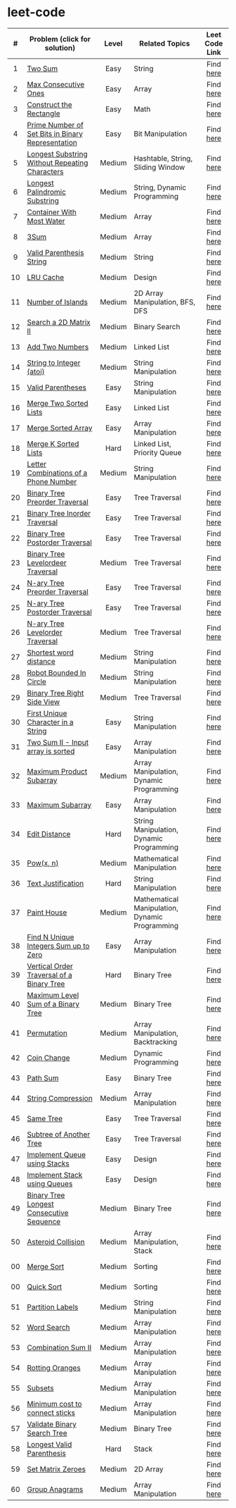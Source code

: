 # leet-code



| # | Problem (click for solution) | Level | Related Topics | Leet Code Link |
| :-: | --- | :-: | --- | :-: |
| 1 | [Two Sum](https://github.com/pranavgaur/leet-code/tree/master/java/array-manipulation/two-sum) | Easy | String | Find [here](https://leetcode.com/problems/two-sum/) |
| 2 | [Max Consecutive Ones](https://github.com/pranavgaur/leet-code/tree/master/java/array-manipulation/max-consecutive-ones) | Easy | Array | Find [here](https://leetcode.com/problems/max-consecutive-ones/) |
| 3 | [Construct the Rectangle](https://github.com/pranavgaur/leet-code/tree/master/java/array-manipulation/construct-the-rectangle) | Easy | Math | Find [here](https://leetcode.com/problems/construct-the-rectangle/) |
| 4 | [Prime Number of Set Bits in Binary Representation](https://github.com/pranavgaur/leet-code/tree/master/java/mathematical-manipulation/prime-number-of-setbits) | Easy | Bit Manipulation | Find [here](https://leetcode.com/problems/prime-number-of-set-bits-in-binary-representation/) |
| 5 | [Longest Substring Without Repeating Characters](https://github.com/pranavgaur/leet-code/tree/master/java/string-manipulation/longest-subtring-without-repeating-character) | Medium | Hashtable, String, Sliding Window | Find [here](https://leetcode.com/problems/longest-substring-without-repeating-characters/) |
| 6 | [Longest Palindromic Substring](https://github.com/pranavgaur/leet-code/tree/master/java/string-manipulation/longest-palindromic-substring) | Medium | String, Dynamic Programming | Find [here](https://leetcode.com/problems/longest-palindromic-substring/) |
| 7 | [Container With Most Water](https://github.com/pranavgaur/leet-code/tree/master/java/array-manipulation/container-with-most-water) | Medium | Array | Find [here](https://leetcode.com/problems/container-with-most-water/) |
| 8 | [3Sum](https://github.com/pranavgaur/leet-code/tree/master/java/array-manipulation/three-sum) | Medium | Array | Find [here](https://leetcode.com/problems/3sum/) |
| 9 | [Valid Parenthesis String](https://github.com/pranavgaur/leet-code/tree/master/java/string-manipulation/valid-paranthesis-string) | Medium | String | Find [here](https://leetcode.com/problems/valid-parenthesis-string/) |
| 10 | [LRU Cache](https://github.com/pranavgaur/leet-code/tree/master/java/design/lru-cache) | Medium | Design | Find [here](https://leetcode.com/problems/lru-cache/) |
| 11 | [Number of Islands](https://github.com/pranavgaur/leet-code/tree/master/java/array-manipulation/number-of-islands) | Medium | 2D Array Manipulation, BFS, DFS | Find [here](https://leetcode.com/problems/number-of-islands/) |
| 12 | [Search a 2D Matrix II](https://github.com/pranavgaur/leet-code/tree/master/java/array-manipulation/search-a-2D-matrix-II) | Medium | Binary Search | Find [here](https://leetcode.com/problems/search-a-2d-matrix-ii/) |
| 13 | [Add Two Numbers](https://github.com/pranavgaur/leet-code/tree/master/java/linked-list/add-two-numbers) | Medium | Linked List | Find [here](https://leetcode.com/problems/add-two-numbers/) |
| 14 | [String to Integer (atoi)](https://github.com/pranavgaur/leet-code/tree/master/java/string-manipulation/string-to-integer-(atoi)) | Medium | String Manipulation | Find [here](https://leetcode.com/problems/string-to-integer-atoi/) |
| 15 | [Valid Parentheses](https://github.com/pranavgaur/leet-code/tree/master/java/string-manipulation/valid-parentheses-easy) | Easy | String Manipulation | Find [here](https://leetcode.com/problems/valid-parentheses/) |
| 16 | [Merge Two Sorted Lists](https://github.com/pranavgaur/leet-code/tree/master/java/linked-list/merge-two-sorted-lists) | Easy | Linked List | Find [here](https://leetcode.com/problems/merge-two-sorted-lists/) |
| 17 | [Merge Sorted Array](https://github.com/pranavgaur/leet-code/tree/master/java/array-manipulation/merge-sorted-arrays) | Easy | Array Manipulation | Find [here](https://leetcode.com/problems/merge-sorted-array/) |
| 18 | [Merge K Sorted Lists](https://github.com/pranavgaur/leet-code/tree/master/java/linked-list/merge-k-sorted-lists) | Hard | Linked List, Priority Queue | Find [here](https://leetcode.com/problems/merge-k-sorted-lists/) |
| 19 | [Letter Combinations of a Phone Number](https://github.com/pranavgaur/leet-code/tree/master/java/string-manipulation/letter-combinations-of-a-phone-number) | Medium | String Manipulation | Find [here](https://leetcode.com/problems/letter-combinations-of-a-phone-number/) |
| 20 | [Binary Tree Preorder Traversal](https://github.com/pranavgaur/leet-code/tree/master/java/tree/binary-tree-pre-order-traversal) | Easy | Tree Traversal | Find [here](https://leetcode.com/problems/binary-tree-preorder-traversal/) |
| 21 | [Binary Tree Inorder Traversal](https://github.com/pranavgaur/leet-code/tree/master/java/tree/binary-tree-in-order-traversal) | Easy | Tree Traversal | Find [here](https://leetcode.com/problems/binary-tree-inorder-traversal/) |
| 22 | [Binary Tree Postorder Traversal](https://github.com/pranavgaur/leet-code/tree/master/java/tree/binary-tree-post-order-traversal) | Easy | Tree Traversal | Find [here](https://leetcode.com/problems/binary-tree-postorder-traversal/) |
| 23 | [Binary Tree Levelordeer Traversal](https://github.com/pranavgaur/leet-code/tree/master/java/tree/binary-tree-level-order-traversal) | Medium | Tree Traversal | Find [here](https://leetcode.com/problems/binary-tree-level-order-traversal/) |
| 24 | [N-ary Tree Preorder Traversal](https://github.com/pranavgaur/leet-code/tree/master/java/tree/n-ary-tree-preorder-traversal) | Easy | Tree Traversal | Find [here](https://leetcode.com/problems/n-ary-tree-preorder-traversal/) |
| 25 | [N-ary Tree Postorder Traversal](https://github.com/pranavgaur/leet-code/tree/master/java/tree/n-ary-tree-postorder-traversal) | Easy | Tree Traversal | Find [here](https://leetcode.com/problems/n-ary-tree-postorder-traversal/) |
| 26 | [N-ary Tree Levelorder Traversal](https://github.com/pranavgaur/leet-code/tree/master/java/tree/n-ary-tree-levelorder-traversal) | Medium | Tree Traversal | Find [here](https://leetcode.com/problems/n-ary-tree-level-order-traversal/) |
| 27 | [Shortest word distance](https://github.com/pranavgaur/leet-code/tree/master/java/string-manipulation/minimum-distance-between-words) | Medium | String Manipulation | Find [here](https://leetcode.com/problems/shortest-word-distance/) |
| 28 | [Robot Bounded In Circle](https://github.com/pranavgaur/leet-code/tree/master/java/string-manipulation/robot-bounded-in-circle) | Medium | String Manipulation | Find [here](https://leetcode.com/problems/robot-bounded-in-circle/) |
| 29 | [Binary Tree Right Side View](https://github.com/pranavgaur/leet-code/tree/master/java/tree/binary-tree-right-side-view) | Medium | Tree Traversal | Find [here](https://leetcode.com/problems/binary-tree-right-side-view/) |
| 30 | [First Unique Character in a String](https://github.com/pranavgaur/leet-code/tree/master/java/string-manipulation/first-unique-character-in-a-string) | Easy | String Manipulation | Find [here](https://leetcode.com/problems/first-unique-character-in-a-string/) |
| 31 | [Two Sum II - Input array is sorted](https://github.com/pranavgaur/leet-code/tree/master/java/array-manipulation/two-sum-ii-input-array-is-sorted) | Easy | Array Manipulation | Find [here](https://leetcode.com/problems/two-sum-ii-input-array-is-sorted/) |
| 32 | [Maximum Product Subarray](https://github.com/pranavgaur/leet-code/tree/master/java/array-manipulation/maximum-product-subarray) | Medium | Array Manipulation, Dynamic Programming | Find [here](https://leetcode.com/problems/maximum-product-subarray/) |
| 33 | [Maximum Subarray](https://github.com/pranavgaur/leet-code/tree/master/java/array-manipulation/maximum-subarray) | Easy | Array Manipulation | Find [here](https://leetcode.com/problems/maximum-subarray/) |
| 34 | [Edit Distance](https://github.com/pranavgaur/leet-code/tree/master/java/string-manipulation/edit-distance) | Hard | String Manipulation, Dynamic Programming | Find [here](https://leetcode.com/problems/edit-distance/) |
| 35 | [Pow(x, n)](https://github.com/pranavgaur/leet-code/tree/master/java/mathematical-manipulation/pow(x%2Cn)) | Medium | Mathematical Manipulation | Find [here](https://leetcode.com/problems/powx-n/) |
| 36 | [Text Justification](https://github.com/pranavgaur/leet-code/tree/master/java/string-manipulation/text-justification) | Hard | String Manipulation | Find [here](https://leetcode.com/problems/text-justification/) |
| 37 | [Paint House](https://github.com/pranavgaur/leet-code/tree/master/java/mathematical-manipulation/paint-house) | Medium | Mathematical Manipulation, Dynamic Programming | Find [here](https://leetcode.com/problems/paint-house/) |
| 38 | [Find N Unique Integers Sum up to Zero](https://github.com/pranavgaur/leet-code/tree/master/java/array-manipulation/find-n-unique-integers-sum-up-to-zero) | Easy | Array Manipulation | Find [here](https://leetcode.com/problems/find-n-unique-integers-sum-up-to-zero/) |
| 39 | [Vertical Order Traversal of a Binary Tree](https://github.com/pranavgaur/leet-code/tree/master/java/tree/vertical-order-traversal-of-binary-tree) | Hard | Binary Tree | Find [here](https://leetcode.com/problems/vertical-order-traversal-of-a-binary-tree/) |
| 40 | [Maximum Level Sum of a Binary Tree](https://github.com/pranavgaur/leet-code/tree/master/java/tree/maximum-level-sum-of-binary-tree) | Medium | Binary Tree | Find [here](https://leetcode.com/problems/maximum-level-sum-of-a-binary-tree/) |
| 41 | [Permutation](https://github.com/pranavgaur/leet-code/tree/master/java/array-manipulation/permutations) | Medium | Array Manipulation, Backtracking | Find [here](https://leetcode.com/problems/permutations/) |
| 42 | [Coin Change](https://github.com/pranavgaur/leet-code/tree/master/java/dynamic-programming/coin-change) | Medium | Dynamic Programming | Find [here](https://leetcode.com/problems/permutations/) |
| 43 | [Path Sum](https://github.com/pranavgaur/leet-code/tree/master/java/tree/path-sum) | Easy | Binary Tree | Find [here](https://leetcode.com/problems/path-sum/) |
| 44 | [String Compression](https://github.com/pranavgaur/leet-code/tree/master/java/array-manipulation/string-compression) | Medium | Array Manipulation | Find [here](https://leetcode.com/problems/string-compression/) |
| 45 | [Same Tree](https://github.com/pranavgaur/leet-code/tree/master/java/tree/same-tree) | Easy | Tree Traversal | Find [here](https://leetcode.com/problems/same-tree/) |
| 46 | [Subtree of Another Tree](https://github.com/pranavgaur/leet-code/tree/master/java/tree/subtree-of-another-tree) | Easy | Tree Traversal | Find [here](https://leetcode.com/problems/subtree-of-another-tree/submissions/) |
| 47 | [Implement Queue using Stacks](https://github.com/pranavgaur/leet-code/tree/master/java/design/implement-queue-using-stacks) | Easy | Design | Find [here](https://leetcode.com/problems/implement-queue-using-stacks/) |
| 48 | [Implement Stack using Queues](https://github.com/pranavgaur/leet-code/tree/master/java/design/implement-stack-using-queue) | Easy | Design | Find [here](https://leetcode.com/problems/implement-stack-using-queues/) |
| 49 | [Binary Tree Longest Consecutive Sequence](https://github.com/pranavgaur/leet-code/tree/master/java/tree/longest-consecutive-sequence-binary-tree) | Medium | Binary Tree | Find [here](https://leetcode.com/problems/binary-tree-longest-consecutive-sequence/) |
| 50 | [Asteroid Collision](https://github.com/pranavgaur/leet-code/tree/master/java/array-manipulation/asteroid-collision) | Medium | Array Manipulation, Stack | Find [here](https://leetcode.com/problems/asteroid-collision/) |
| 00 | [Merge Sort](https://github.com/pranavgaur/leet-code/tree/master/java/sorting-algorithms/merge-sort) | Medium | Sorting | Find [here](https://leetcode.com/problems/sort-an-array/submissions/) |
| 00 | [Quick Sort](https://github.com/pranavgaur/leet-code/tree/master/java/sorting-algorithms/quick-sort) | Medium | Sorting | Find [here](https://leetcode.com/problems/sort-an-array/submissions/) |
| 51 | [Partition Labels](https://github.com/pranavgaur/leet-code/tree/master/java/string-manipulation/partition-labels) | Medium | String Manipulation | Find [here](https://leetcode.com/problems/partition-labels/) |
| 52 | [Word Search](https://github.com/pranavgaur/leet-code/tree/master/java/array-manipulation/word-search) | Medium | Array Manipulation | Find [here](https://leetcode.com/problems/word-search/) |
| 53 | [Combination Sum II](https://github.com/pranavgaur/leet-code/tree/master/java/array-manipulation/combination-sum-ii) | Medium | Array Manipulation | Find [here](https://leetcode.com/problems/combination-sum-ii/) |
| 54 | [Rotting Oranges](https://github.com/pranavgaur/leet-code/tree/master/java/array-manipulation/rotting-oranges) | Medium | Array Manipulation | Find [here](https://leetcode.com/problems/rotting-oranges/) |
| 55 | [Subsets](https://github.com/pranavgaur/leet-code/tree/master/java/array-manipulation/subsets) | Medium | Array Manipulation | Find [here](https://leetcode.com/problems/subsets/) |
| 56 | [Minimum cost to connect sticks](https://github.com/pranavgaur/leet-code/tree/master/java/array-manipulation/minimum-cost-to-connect-sticks) | Medium | Array Manipulation | Find [here](https://leetcode.com/problems/minimum-cost-to-connect-sticks/) |
| 57 | [Validate Binary Search Tree](https://github.com/pranavgaur/leet-code/tree/master/java/tree/validate-binary-search-tree) | Medium | Binary Tree | Find [here](https://leetcode.com/problems/validate-binary-search-tree/) |
| 58 | [Longest Valid Parenthesis]() | Hard | Stack | Find [here](https://leetcode.com/problems/longest-valid-parentheses) |
| 59 | [Set Matrix Zeroes]() | Medium | 2D Array | Find [here](https://leetcode.com/problems/set-matrix-zeroes) |
| 60 | [Group Anagrams]() | Medium | Array Manipulation | Find [here](https://leetcode.com/problems/group-anagrams) |

